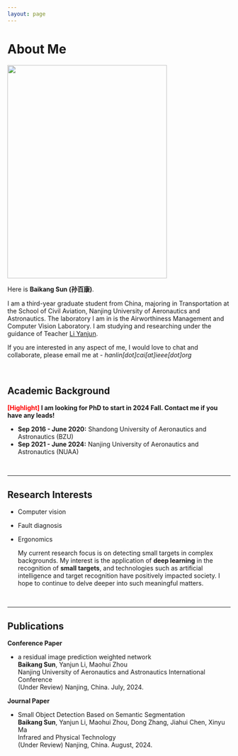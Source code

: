 ```yaml
---
layout: page
---
```


# About Me

<img src="[https://caihanlin.com/caihanlin.jpg](https://github.com/SunBaikang/SunBaikang.github.io/blob/main/images/7be64b74632cc8aaf6ec5acf4d7405b.png)" class="floatpic" width="360" height="480">

Here is **Baikang Sun (孙百康)**.

   I am a third-year graduate student from China, majoring in Transportation at the School of Civil Aviation, Nanjing University of Aeronautics and Astronautics. The laboratory I am in is the Airworthiness Management and Computer Vision Laboratory. I am studying and researching under the guidance of Teacher [Li Yanjun](http://faculty.nuaa.edu.cn/lyj/zh_CN/index.htm).

If you are interested in any aspect of me, I would love to chat and collaborate, please email me at - *hanlin[dot]cai[at]ieee[dot]org*

<br>

## Academic Background

**<font color='red'>[Highlight]</font> I am looking for PhD to start in 2024 Fall. Contact me if you have any leads!**

- **Sep 2016 - June 2020:** Shandong University of Aeronautics and Astronautics (BZU)
- **Sep 2021 - June 2024:** Nanjing University of Aeronautics and Astronautics (NUAA)

<br>

---

## Research Interests

- Computer vision
- Fault diagnosis
- Ergonomics

   My current research focus is on detecting small targets in complex backgrounds. My interest is the application of **deep learning** in the recognition of **small targets**, and technologies such as artificial intelligence and target recognition have positively impacted society. I hope to continue to delve deeper into such meaningful matters.

<br>

---

## Publications

**Conference Paper**

- a residual image prediction weighted network<br>**Baikang Sun**, Yanjun Li, Maohui Zhou<br>Nanjing University of Aeronautics and Astronautics International Conference<br>(Under Review) Nanjing, China. July, 2024.

**Journal Paper**

- Small Object Detection Based on Semantic Segmentation<br>**Baikang Sun**, Yanjun Li, Maohui Zhou, Dong Zhang, Jiahui Chen, Xinyu Ma<br>Infrared and Physical Technology<br>(Under Review) Nanjing, China. August, 2024.

<br>
